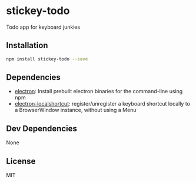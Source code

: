 # stickey-todo 

Todo app for keyboard junkies

## Installation

```sh
npm install stickey-todo --save
```



## Dependencies

- [electron](https://github.com/electron-userland/electron-prebuilt): Install prebuilt electron binaries for the command-line using npm
- [electron-localshortcut](https://github.com/parro-it/electron-localshortcut): register/unregister a keyboard shortcut locally to a BrowserWindow instance, without using a Menu

## Dev Dependencies


None

## License

MIT
